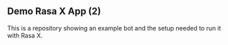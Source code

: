 ## Demo Rasa X App (2)
This is a repository showing an example bot and the setup needed to run it with Rasa X.
